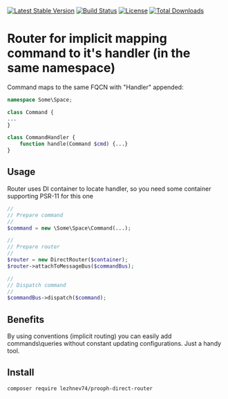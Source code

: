 [![Latest Stable Version](https://poser.pugx.org/lezhnev74/prooph-direct-router/v/stable)](https://packagist.org/packages/lezhnev74/prooph-direct-router)
[![Build Status](https://travis-ci.org/lezhnev74/prooph-direct-router.svg?branch=master)](https://travis-ci.org/lezhnev74/prooph-direct-router)
[![License](https://poser.pugx.org/lezhnev74/prooph-direct-router/license)](https://packagist.org/packages/lezhnev74/prooph-direct-router)
[![Total Downloads](https://poser.pugx.org/lezhnev74/prooph-direct-router/downloads)](https://packagist.org/packages/lezhnev74/prooph-direct-router)


# Router for implicit mapping command to it's handler (in the same namespace)
Command maps to the same FQCN with "Handler" appended:
```php
namespace Some\Space;

class Command {
...
}

class CommandHandler {
    function handle(Command $cmd) {...}
}
```

## Usage
Router uses DI container to locate handler, so you need some container supporting PSR-11 for this one

```php
//
// Prepare command
//
$command = new \Some\Space\Command(...);

//
// Prepare router
//
$router = new DirectRouter($container);
$router->attachToMessageBus($commandBus);

//
// Dispatch command
//
$commandBus->dispatch($command);
```

## Benefits
By using conventions (implicit routing) you can easily add commands\queries without constant updating configurations.
Just a handy tool.
 
## Install

```
composer require lezhnev74/prooph-direct-router
```